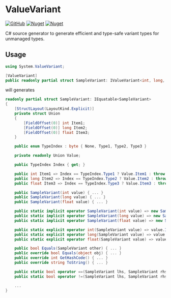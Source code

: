 # ValueVariant
[![GitHub](https://img.shields.io/github/license/hikarin522/ValueVariant)](LICENSE)
[![Nuget](https://img.shields.io/nuget/v/ValueVariant)](https://www.nuget.org/packages/ValueVariant/)
[![Nuget](https://img.shields.io/nuget/dt/ValueVariant)](https://www.nuget.org/packages/ValueVariant/)

C# source generator to generate efficient and type-safe variant types for unmanaged types.

## Usage

```cs
using System.ValueVariant;

[ValueVariant]
public readonly partial struct SampleVariant: IValueVariant<int, long, float> { }
```

will generates

```cs
readonly partial struct SampleVariant: IEquatable<SampleVariant>
{
    [StructLayout(LayoutKind.Explicit)]
    private struct Union
    {
        [FieldOffset(0)] int Item1;
        [FieldOffset(0)] long Item2;
        [FieldOffset(0)] float Item3;
    }

    public enum TypeIndex : byte { None, Type1, Type2, Type3 }

    private readonly Union Value;

    public TypeIndex Index { get; }

    public int Item1 => Index == TypeIndex.Type1 ? Value.Item1 : throw new InvalidCastException();
    public long Item2 => Index == TypeIndex.Type2 ? Value.Item2 : throw new InvalidCastException();
    public float Item3 => Index == TypeIndex.Type3 ? Value.Item3 : throw new InvalidCastException();

    public SampleVariant(int value) { ... }
    public SampleVariant(long value) { ... }
    public SampleVariant(float value) { ... }

    public static implicit operator SampleVariant(int value) => new SampleVariant(value);
    public static implicit operator SampleVariant(long value) => new SampleVariant(value);
    public static implicit operator SampleVariant(float value) => new SampleVariant(value);

    public static explicit operator int(SampleVariant value) => value.Item1;
    public static explicit operator long(SampleVariant value) => value.Item2;
    public static explicit operator float(SampleVariant value) => value.Item3;

    public bool Equals(SampleVariant other) { ... }
    public override bool Equals(object obj) { ... }
    public override int GetHashCode() { ... }
    public override string ToString() { ... }

    public static bool operator ==(SampleVariant lhs, SampleVariant rhs) { ... }
    public static bool operator !=(SampleVariant lhs, SampleVariant rhs) { ... }

    ...
}
```
